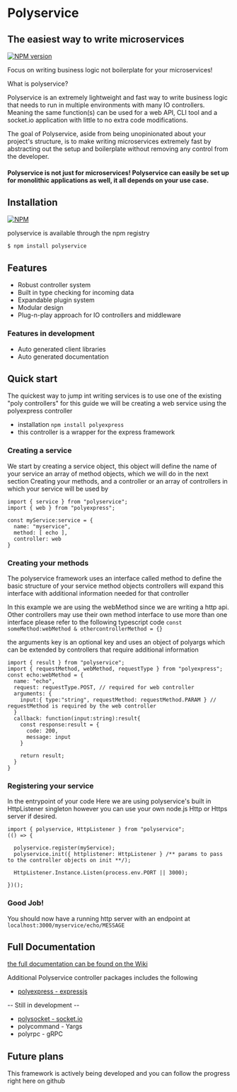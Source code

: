 # Polyservice
## The easiest way to write microservices
[![NPM version](https://img.shields.io/npm/v/polyservice.svg)](https://www.npmjs.com/package/polyservice)

Focus on writing business logic not boilerplate for your microservices!

What is polyservice?

Polyservice is an extremely lightweight and fast way to write business logic that needs to run in multiple environments with many IO controllers.
Meaning the same function(s) can be used for a web API, CLI tool and a socket.io application with little to no extra code modifications.

The goal of Polyservice, aside from being unopinionated about your project's structure, is to make writing microservices extremely fast by abstracting out the setup and boilerplate without removing any control from the developer.

#### Polyservice is not just for microservices! Polyservice can easily be set up for monolithic applications as well, it all depends on your use case.


## Installation
[![NPM](https://nodei.co/npm/polyservice.png?compact=true)](https://npmjs.org/package/polyservice)


polyservice is available through the npm registry
```
$ npm install polyservice
```

## Features
- Robust controller system
- Built in type checking for incoming data
- Expandable plugin system
- Modular design
- Plug-n-play approach for IO controllers and middleware

### Features in development
- Auto generated client libraries
- Auto generated documentation

## Quick start
The quickest way to jump int writing services is to use one of the existing "poly controllers"
for this guide we will be creating a web service using the polyexpress controller
  - installation `npm install polyexpress`
  - this controller is a wrapper for the express framework

### Creating a service

We start by creating a service object, this object will define the name of your service
an array of method objects, which we will do in the next section Creating your methods,
and a controller or an array of controllers in which your service will be used by

```
import { service } from "polyservice";
import { web } from "polyexpress";

const myService:service = {
  name: "myservice",
  method: [ echo ],
  controller: web
}

```

### Creating your methods
The polyservice framework uses an interface called method to define the basic structure of your service method objects
controllers will expand this interface with additional information needed for that controller

In this example we are using the webMethod since we are writing a http api. 
Other controllers may use their own method interface to use more than one interface please refer to the following typescript code
`const someMethod:webMethod & othercontrollerMethod = {}`

the arguments key is an optional key and uses an object of polyargs which can be extended by controllers that require additional information

```
import { result } from "polyservice";
import { requestMethod, webMethod, requestType } from "polyexpress";
const echo:webMethod = {
  name: "echo",
  request: requestType.POST, // required for web controller
  arguments: {
    input:{ type:"string", requestMethod: requestMethod.PARAM } // requestMethod is required by the web controller
  }
  callback: function(input:string):result{
    const response:result = {
      code: 200,
      message: input
    }
    
    return result;
  }
}
```

### Registering your service
In the entrypoint of your code 
Here we are using polyservice's built in HttpListener singleton however you can use your own node.js Http or Https server if desired.
```
import { polyservice, HttpListener } from "polyservice";
(() => {

  polyservice.register(myService);
  polyservice.init({ httplistener: HttpListener } /** params to pass to the controller objects on init **/);
  
  HttpListener.Instance.Listen(process.env.PORT || 3000);

})();

```

### Good Job! 
You should now have a running http server with an endpoint at
`localhost:3000/myservice/echo/MESSAGE`

## Full Documentation
[the full documentation can be found on the Wiki](https://github.com/brandontthompson/polyservice/wiki)


Additional Polyservice controller packages includes the following
* [polyexpress - expressjs](https://github.com/brandontthompson/polyexpress)

-- Still in development --
* [polysocket - socket.io](https://github.com/brandontthompson/polysocket)
* polycommand - Yargs
* polyrpc - gRPC


## Future plans
This framework is actively being developed and you can follow the progress right here on github
